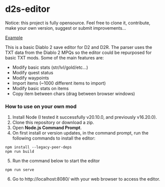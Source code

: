 # d2s-editor

Notice: this project is fully opensource. Feel free to clone it, contribute, make your own version, suggest or submit improvements...

[Example](http://d2s.dschu012.dev/)

This is a basic Diablo 2 save editor for D2 and D2R. The parser uses the TXT data from the Diablo 2 MPQs so the editor could be repurposed for basic TXT mods. Some of the main features are:

- Modify basic stats (str/lvl/gold/etc...)
- Modify quest status
- Modify waypoints
- Import items (~1000 different items to import)
- Modify basic stats on items
- Copy item between chars (drag between browser windows)

### How to use on your own mod

1. Install Node (I tested it successfully v20.10.0, and previously v16.20.0).
2. Clone this repository or download a zip.
3. Open **Node.js Command Prompt**.
4. On first install or version updates, in the command prompt, run the following commands to install the editor:

```
npm install --legacy-peer-deps
npm run build
```

5. Run the command below to start the editor

```
npm run serve
```

6. Go to http://localhost:8080/ with your web browser to access the editor.
